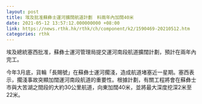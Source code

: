 ```yaml
---
layout: post
title: 埃及批准蘇彝士運河擴闊航道計劃　料兩年內加闊40米
date: 2021-05-12 13:57:12.000000000 +08:00
link: https://news.rthk.hk/rthk/ch/component/k2/1590469-20210512.htm
categories: rthk
---
```


埃及總統塞西批准，蘇彝士運河管理局提交運河南段航道擴闊計劃，預計在兩年內完工。

今年3月底，貨輪「長賜號」在蘇彝士運河擱淺，造成航道堵塞近一星期。塞西表示，擱淺事故突顯加闊運河南段航道的重要性。根據計劃，有關工程將會在蘇彝士市與大苦湖之間段的大約30公里航道，向東加闊40米，並將最大深度挖深2米至22米。
